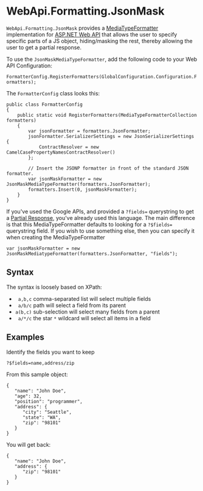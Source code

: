 WebApi.Formatting.JsonMask
==========================

`WebApi.Formatting.JsonMask` provides a [MediaTypeFormatter](http://msdn.microsoft.com/en-us/library/system.net.http.formatting.mediatypeformatter.aspx) implementation for [ASP.NET Web API](http://www.asp.net/web-api) that allows the user to specify specific parts of a JS object, hiding/masking the rest, thereby allowing the user to get a partial response.

To use the `JsonMaskMediaTypeFormatter`, add the following code to your Web API Configuration:

`FormatterConfig.RegisterFormatters(GlobalConfiguration.Configuration.Formatters);`

The `FormatterConfig` class looks this:

    public class FormatterConfig
    {
        public static void RegisterFormatters(MediaTypeFormatterCollection formatters)
        {
            var jsonFormatter = formatters.JsonFormatter;
            jsonFormatter.SerializerSettings = new JsonSerializerSettings {
                ContractResolver = new CamelCasePropertyNamesContractResolver()
            };

            // Insert the JSONP formatter in front of the standard JSON formatter.
            var jsonMaskFormatter = new JsonMaskMediaTypeFormatter(formatters.JsonFormatter);
            formatters.Insert(0, jsonMaskFormatter);
        }
    }

If you've used the Google APIs, and provided a `?fields=` querystring to get a
[Partial Response](https://developers.google.com/+/api/#partial-responses), you've
already used this language. The main difference is that this MediaTypeFormatter defaults
to looking for a `?$fields=` querystring field. If you wish to use something else, then
you can specify it when creating the MediaTypeFormatter

    var jsonMaskFormatter = new JsonMaskMediatypeFormatter(formatters.JsonFormatter, "fields");

## Syntax

The syntax is loosely based on XPath:

- ` a,b,c` comma-separated list will select multiple fields
- ` a/b/c` path will select a field from its parent
- `a(b,c)` sub-selection will select many fields from a parent
- ` a/*/c` the star `*` wildcard will select all items in a field

## Examples

Identify the fields you want to keep

    ?$fields=name,address/zip

From this sample object:

    {
       "name": "John Doe",
       "age": 32,
       "position": "programmer",
       "address": {
          "city": "Seattle",
          "state": "WA",
          "zip": "98101"
       }
    }

You will get back:

    {
       "name": "John Doe",
       "address": {
          "zip": "98101"
       }
    }
